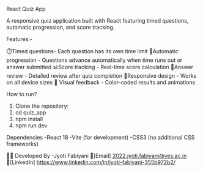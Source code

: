 React Quiz App

 A responsive quiz application built with React featuring timed  questions, automatic progression, and score tracking.

Features:-

 ⏱️Timed questions- Each question has its own time limit
 🔄Automatic progression - Questions advance automatically when time runs out or answer submitted
 📊Score tracking - Real-time score calculation
 📝Answer review - Detailed review after quiz completion
 🎨Responsive design - Works on all device sizes
 🌈 Visual feedback - Color-coded results and animations
 

 How to run?

1. Clone the repository:
2. cd quiz_app
3. npm install
4. npm run dev

 Dependencies
    -React 18
    -Vite (for development)
    -CSS3 (no additional CSS frameworks)

👩‍💻 Developed By
  -Jyoti Fabiyani 
 📧[Email] 2022.jyoti.fabiyani@ves.ac.in
 🔗[LinkedIn] https://www.linkedin.com/in/jyoti-fabiyani-355b972b2/

   